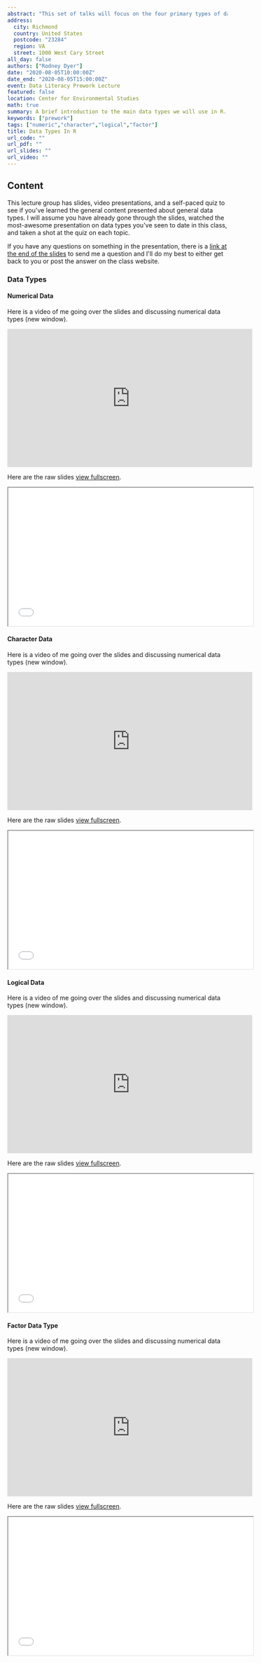 ```yaml
---
abstract: "This set of talks will focus on the four primary types of data we will use in R: (*numerical*, *character*, *logical*, and *factors* ).  In these activities you will gain a basic understanding of how to initiate, coerce, convert, and perform basic operations with each type of data in the most common contexts they will be found in this class."
address:
  city: Richmond
  country: United States
  postcode: "23284"
  region: VA
  street: 1000 West Cary Street
all_day: false
authors: ["Rodney Dyer"]
date: "2020-08-05T10:00:00Z"
date_end: "2020-08-05T15:00:00Z"
event: Data Literacy Prework Lecture
featured: false
location: Center for Environmental Studies
math: true
summary: A brief introduction to the main data types we will use in R.
keywords: ["prework"]
tags: ["numeric","character","logical","factor"]
title: Data Types In R
url_code: ""
url_pdf: ""
url_slides: ""
url_video: ""
---
```



## Content

This lecture group has slides, video presentations, and a self-paced quiz to see if you've learned the general content presented about general data types.  I will assume you have already gone through the slides, watched the most-awesome presentation on data types you've seen to date in this class, and taken a shot at the quiz on each topic.  

If you have any questions on something in the presentation, there is a [link at the end of the slides](https://forms.gle/gRVvdC3DhhCnRoJ17) to send me a question and I'll do my best to either get back to you or post the answer on the class website.


### Data Types



#### Numerical Data 

Here is a video of me going over the slides and discussing numerical data types (new window).

<iframe width="560" height="315" src="https://www.youtube.com/embed/hoszXd2xNBo" frameborder="0" allow="accelerometer; autoplay; encrypted-media; gyroscope; picture-in-picture" allowfullscreen></iframe>

Here are the raw slides [view fullscreen](/slides/NumericalData.html).

<iframe width="560" height="315" src="/slides/NumericalData.html"></iframe>

#### Character Data 

Here is a video of me going over the slides and discussing numerical data types (new window).

<iframe width="560" height="315" src="https://www.youtube.com/watch?v=dQw4w9WgXcQ" frameborder="0" allow="accelerometer; autoplay; encrypted-media; gyroscope; picture-in-picture" allowfullscreen></iframe>

Here are the raw slides [view fullscreen](/slides/CharacterData.html).

<iframe width="560" height="315" src="/slides/CharacterData.html"></iframe>


#### Logical Data 

Here is a video of me going over the slides and discussing numerical data types (new window).

<iframe width="560" height="315" src="https://www.youtube.com/watch?v=dQw4w9WgXcQ" frameborder="0" allow="accelerometer; autoplay; encrypted-media; gyroscope; picture-in-picture" allowfullscreen></iframe>

Here are the raw slides [view fullscreen](/slides/LogicalData.html).

<iframe width="560" height="315" src="/slides/LogicalData.html"></iframe>


#### Factor Data Type

Here is a video of me going over the slides and discussing numerical data types (new window).

<iframe width="560" height="315" src="https://www.youtube.com/watch?v=dQw4w9WgXcQ" frameborder="0" allow="accelerometer; autoplay; encrypted-media; gyroscope; picture-in-picture" allowfullscreen></iframe>

Here are the raw slides [view fullscreen](/slides/FactorData.html).

<iframe width="560" height="315" src="/slides/FactorData.html"></iframe>

